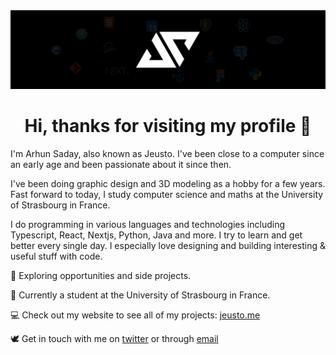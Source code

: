 <img src="./media/banner.jpg">
<h1 align="center">Hi, thanks for visiting my profile 👋</h1>
<p align="center"></p>

<p>I'm Arhun Saday, also known as Jeusto. I've been close to a computer since an early age and been passionate about it since then. <br/> </p>
<p>I've been doing graphic design and 3D modeling as a hobby for a few years. Fast forward to today, I study computer science and maths at the University of Strasbourg in France.</p>
<p>I do programming in various languages and technologies including Typescript, React, Nextjs, Python, Java and more. I try to learn and get better every single day. I especially love designing and building interesting & useful stuff with code.</p>

🚀 Exploring opportunities and side projects.

🏫 Currently a student at the University of Strasbourg in France.

💻 Check out my website to see all of my projects: <a href="https://jeusto.me">jeusto.me</a>

🕊 Get in touch with me on <a href="https://twitter.com/jeustoo">twitter</a> or through <a href="mailto:arhunsad@gmail.com">email
